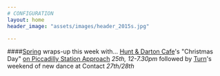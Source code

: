 ```yaml
---
# CONFIGURATION
layout: home
header_image: "assets/images/header_2015s.jpg"

---
```

####[Spring](/current/2015-spring) wraps-up this week with… [Hunt & Darton Cafe](/current/2015-spring/h&d)'s "Christmas Day" [on Piccadilly Station Approach](http://bit.ly/1AQdn9f) *25th, 12-7.30pm* followed by [Turn](/current/2015-turn)'s weekend of new dance at Contact *27th/28th*
